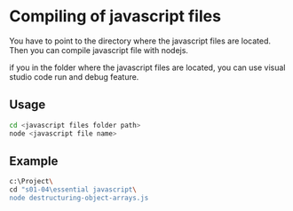 # Compiling of javascript files

You have to point to the directory where the javascript files are located. Then you can compile javascript file with nodejs.

if you in the folder where the javascript files are located, you can use visual studio code run and debug feature.

## Usage

```bash
cd <javascript files folder path>
node <javascript file name>
```

## Example

```bash
c:\Project\
cd "s01-04\essential javascript\
node destructuring-object-arrays.js
```

